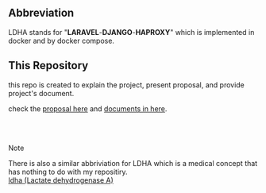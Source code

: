 ## Abbreviation
LDHA stands for "**LARAVEL**-**DJANGO**-**HAPROXY**" which is implemented in docker and by docker compose.

## This Repository
this repo is created to explain the project, present proposal, and provide project's document.

check the [proposal here](https://github.com/Parsa-19/LDHA-explained/tree/main/proposal) and [documents in here](https://github.com/Parsa-19/LDHA-explained/tree/main/documnets).

<br>
<br>

> [!NOTE]
> There is also a similar abbriviation for LDHA which is a medical concept that has nothing to do with my repositiry. <br> [ldha (Lactate dehydrogenase A)](https://en.wikipedia.org/wiki/Lactate_dehydrogenase_A)
